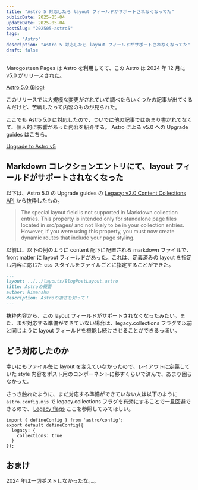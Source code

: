 ```yaml
---
title: "Astro 5 対応したら layout フィールドがサポートされなくなってた"
publicDate: 2025-05-04
updateDate: 2025-05-04
postSlug: "202505-astro5"
tags:
    - "Astro"
description: "Astro 5 対応したら layout フィールドがサポートされなくなってた"
draft: false
---
```


Marogosteen Pages は Astro を利用してて、この Astro は 2024 年 12 月に v5.0 がリリースされた。

[Astro 5.0 (Blog)](https://astro.build/blog/astro-5/)

このリリースでは大規模な変更がされていて調べたらいくつかの記事が出てくるんだけど、苦戦したって内容のものが見られた。

ここでも Astro 5.0 に対応したので、ついでに他の記事ではあまり書かれてなくて、個人的に影響があった内容を紹介する。
Astro による v5.0 への Upgrade guides はこちら。

[Upgrade to Astro v5](https://docs.astro.build/ja/guides/upgrade-to/v5/)

## Markdown コレクションエントリにて、layout フィールドがサポートされなくなった

以下は、Astro 5.0 の Upgrade guides の [Legacy: v2.0 Content Collections API](https://docs.astro.build/en/guides/upgrade-to/v5/#legacy-v20-content-collections-api) から抜粋したもの。

> The special layout field is not supported in Markdown collection entries. This property is intended only for standalone page files located in src/pages/ and not likely to be in your collection entries. However, if you were using this property, you must now create dynamic routes that include your page styling.

以前は、以下の例のように content 配下に配置される markdown ファイルで、front matter に layout フィールドがあった。これは、定義済みの layout を指定し内容に応じた css スタイルをファイルごとに指定することができた。

```markdown
---
layout: ../../layouts/BlogPostLayout.astro
title: Astroの概要
author: Himanshu
description: Astroの凄さを知って！
---

```

抜粋内容から、この layout フィールドがサポートされなくなったみたい。また、まだ対応する準備ができていない場合は、legacy.collections フラグで以前と同じように layout フィールドを機能し続けさせることができるっぽい。

## どう対応したのか

幸いにもファイル毎に layout を変えていなかったので、レイアウトに定義していた style 内容をポスト用のコンポーネントに移すくらいで済んで、あまり困らなかった。

さっき触れたように、まだ対応する準備ができていない人は以下のように `astro.config.mjs` で legacy.collections フラグを有効にすることで一旦回避できるので、
[Legacy flags](https://docs.astro.build/en/reference/legacy-flags/) ここを参照してみてほしい。

```
import { defineConfig } from 'astro/config';
export default defineConfig({
  legacy: {
    collections: true
  }
});
```

## おまけ
2024 年は一切ポストしなかったな。。。
